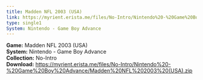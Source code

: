 ```yaml
---
title: Madden NFL 2003 (USA)
link: https://myrient.erista.me/files/No-Intro/Nintendo%20-%20Game%20Boy%20Advance/Madden%20NFL%202003%20(USA).zip
type: single1
System: Nintendo - Game Boy Advance
---
```

<b>Game:</b> Madden NFL 2003 (USA)<br>
<b>System:</b> Nintendo - Game Boy Advance<br>
<b>Collection:</b> No-Intro<br>
<b>Download:</b> https://myrient.erista.me/files/No-Intro/Nintendo%20-%20Game%20Boy%20Advance/Madden%20NFL%202003%20(USA).zip
